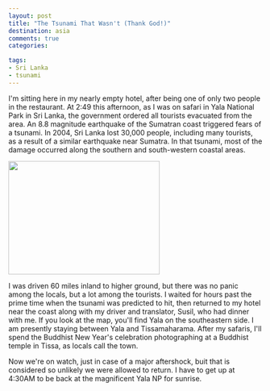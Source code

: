 ```yaml
---
layout: post
title: "The Tsunami That Wasn't (Thank God!)"
destination: asia
comments: true
categories:

tags:
- Sri Lanka
- tsunami
---
```

I'm sitting here in my nearly empty hotel, after being one of only two people in the restaurant. At 2:49 this afternoon, as I was on safari in Yala National Park in Sri Lanka, the government ordered all tourists evacuated from the area. An 8.8 magnitude earthquake of the Sumatran coast triggered fears of a tsunami. In 2004, Sri Lanka lost 30,000 people, including many tourists, as a result of a similar earthquake near Sumatra. In that tsunami, most of the damage occurred along the southern and south-western coastal areas.

<a href="http://blog.lesterpickerphoto.com/wp-content/uploads/2012/04/map_of_sri-lanka.jpg"><img class="alignnone size-medium wp-image-2077" title="map_of_sri-lanka" src="http://blog.lesterpickerphoto.com/wp-content/uploads/2012/04/map_of_sri-lanka-300x225.jpg" alt="" width="300" height="225"></a>

I was driven 60 miles inland to higher ground, but there was no panic among the locals, but a lot among the tourists. I waited for hours past the prime time when the tsunami was predicted to hit, then returned to my hotel near the coast along with my driver and translator, Susil, who had dinner with me. If you look at the map, you'll find Yala on the southeastern side. I am presently staying between Yala and Tissamaharama. After my safaris, I'll spend the Buddhist New Year's celebration photographing at a Buddhist temple in Tissa, as locals call the town.

Now we're on watch, just in case of a major aftershock, buit that is considered so unlikely we were allowed to return. I have to get up at 4:30AM to be back at the magnificent Yala NP for sunrise.
